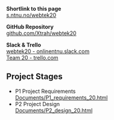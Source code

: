 **Shortlink to this page**  
[s.ntnu.no/webtek20](https://s.ntnu.no/webtek20)

**GitHub Repository**  
[github.com/Xtrah/webtek20](https://github.com/Xtrah/webtek20)

**Slack & Trello**  
[webtek20 - onlinentnu.slack.com](https://onlinentnu.slack.com/messages/GMYSXL3PX)  
[Team 20 - trello.com](https://trello.com/b/MVa85Z1F)


## Project Stages
- P1 Project Requirements  
[Documents/P1_requirements_20.html](Documents/P1_requirements_20.html)
- P2 Project Design  
[Documents/P2_design_20.html](Documents/P2_design_20.html)